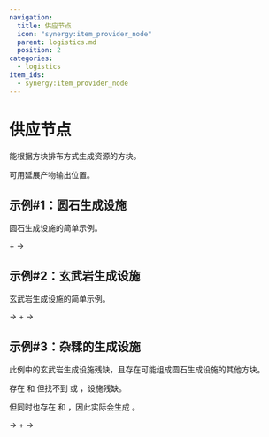 ```yaml
---
navigation:
  title: 供应节点
  icon: "synergy:item_provider_node"
  parent: logistics.md
  position: 2
categories:
  - logistics
item_ids:
  - synergy:item_provider_node
---
```


# 供应节点

能根据方块排布方式生成资源的方块。

可用<ItemLink id="synergy:pipe" />延展产物输出位置。

<BlockImage id="synergy:item_provider_node" scale="4.0" p:north="false" p:south="false" p:east="false" p:west="false" p:up="false"/>

## 示例#1：圆石生成设施

圆石生成设施的简单示例。

<GameScene zoom="4" interactive={true}>
  <Block x="-1" id="minecraft:water"/>
  <Block x="0" id="minecraft:cobblestone"/>
  <Block x="1" id="minecraft:lava"/>
  <Block x="0" y="1" id="synergy:item_provider_node" p:north="false" p:south="false" p:east="false" p:west="false"/>
  <Block x="0" y="2" id="minecraft:chest"/>

  <BoxAnnotation color="#00FF00" min="0.0 2.0 0.0" max="1.0 3.0 1.0">
        <ItemImage id="minecraft:cobblestone" scale="0.75" />
  </BoxAnnotation>

  <BoxAnnotation color="#F0F0F0" min="-1.0 0.0 -1.0" max="2.0 1.0 2.0">
       <ItemImage id="minecraft:lava_bucket" scale="0.75" /> + <ItemImage id="minecraft:water_bucket" scale="0.75" /> -> <ItemImage id="minecraft:cobblestone" scale="0.75" />
  </BoxAnnotation>

</GameScene>

## 示例#2：玄武岩生成设施

玄武岩生成设施的简单示例。

<GameScene zoom="4" interactive={true}>
  <Block x="-1" id="minecraft:blue_ice"/>
  <Block x="0" id="minecraft:basalt"/>
  <Block x="0" y="-1" id="minecraft:soul_soil"/>
  <Block x="1" id="minecraft:lava"/>
  <Block x="0" y="1" id="synergy:item_provider_node" p:north="false" p:south="false" p:east="false" p:west="false"/>
  <Block x="0" y="2" id="minecraft:chest"/>

  <BoxAnnotation color="#00FF00" min="0.0 2.0 0.0" max="1.0 3.0 1.0">
        <ItemImage id="minecraft:basalt" scale="0.75" />
  </BoxAnnotation>

  <BoxAnnotation color="#FF0000" min="0.0 -1.0 0.0" max="1.0 0.0 1.0">
       <ItemImage id="minecraft:soul_soil" scale="0.75" /> -> <ItemImage id="minecraft:basalt" scale="0.75" />
  </BoxAnnotation>

  <BoxAnnotation color="#F0F0F0" min="-1.0 0.0 -1.0" max="2.0 1.0 2.0">
       <ItemImage id="minecraft:lava_bucket" scale="0.75" /> + <ItemImage id="minecraft:blue_ice" scale="0.75" /> ->  <ItemImage id="minecraft:basalt" scale="0.75" />
  </BoxAnnotation>

</GameScene>

## 示例#3：杂糅的生成设施

此例中的玄武岩生成设施残缺，且存在可能组成圆石生成设施的其他方块。

存在 <ItemImage id="minecraft:lava_bucket" scale="0.75" /> 和 <ItemImage id="minecraft:soul_soil" scale="0.75" /> 但找不到 <ItemImage id="minecraft:basalt" scale="0.75" /> 或 <ItemImage id="minecraft:blue_ice" scale="0.75" />，设施残缺。

但同时也存在 <ItemImage id="minecraft:water_bucket" scale="0.75" /> 和 <ItemImage id="minecraft:cobblestone" scale="0.75" />，因此实际会生成 <ItemImage id="minecraft:cobblestone" scale="0.75" />。

<GameScene zoom="4" interactive={true}>
  <Block x="-1" id="minecraft:water"/>
  <Block x="0" id="minecraft:cobblestone"/>
  <Block x="0" y="-1" id="minecraft:soul_soil"/>
  <Block x="1" id="minecraft:lava"/>
  <Block x="0" y="1" id="synergy:item_provider_node" p:north="false" p:south="false" p:east="false" p:west="false"/>
  <Block x="0" y="2" id="minecraft:chest"/>

  <BoxAnnotation color="#00FF00" min="0.0 2.0 0.0" max="1.0 3.0 1.0">
        <ItemImage id="minecraft:cobblestone" scale="0.75" />
  </BoxAnnotation>

  <BoxAnnotation color="#FF0000" min="0.0 -1.0 0.0" max="1.0 0.0 1.0">
       <ItemImage id="minecraft:soul_soil" scale="0.75" /> -> <ItemImage id="minecraft:basalt" scale="0.75" />
  </BoxAnnotation>

  <BoxAnnotation color="#F0F0F0" min="-1.0 0.0 -1.0" max="2.0 1.0 2.0">
       <ItemImage id="minecraft:lava_bucket" scale="0.75" /> + <ItemImage id="minecraft:water_bucket" scale="0.75" /> -> <ItemImage id="minecraft:cobblestone" scale="0.75" />
  </BoxAnnotation>

</GameScene>

<RecipeFor id="synergy:item_provider_node" />

<Recipe id="synergy:item_provider_node_alt" />
